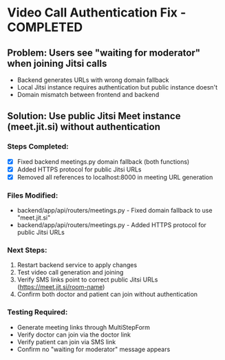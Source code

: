 # Video Call Authentication Fix - COMPLETED

## Problem: Users see "waiting for moderator" when joining Jitsi calls
- Backend generates URLs with wrong domain fallback
- Local Jitsi instance requires authentication but public instance doesn't
- Domain mismatch between frontend and backend

## Solution: Use public Jitsi Meet instance (meet.jit.si) without authentication

### Steps Completed:
- [x] Fixed backend meetings.py domain fallback (both functions)
- [x] Added HTTPS protocol for public Jitsi URLs
- [x] Removed all references to localhost:8000 in meeting URL generation

### Files Modified:
- backend/app/api/routers/meetings.py - Fixed domain fallback to use "meet.jit.si"
- backend/app/api/routers/meetings.py - Added HTTPS protocol for public Jitsi URLs

### Next Steps:
1. Restart backend service to apply changes
2. Test video call generation and joining
3. Verify SMS links point to correct public Jitsi URLs (https://meet.jit.si/room-name)
4. Confirm both doctor and patient can join without authentication

### Testing Required:
- Generate meeting links through MultiStepForm
- Verify doctor can join via the doctor link
- Verify patient can join via SMS link
- Confirm no "waiting for moderator" message appears
